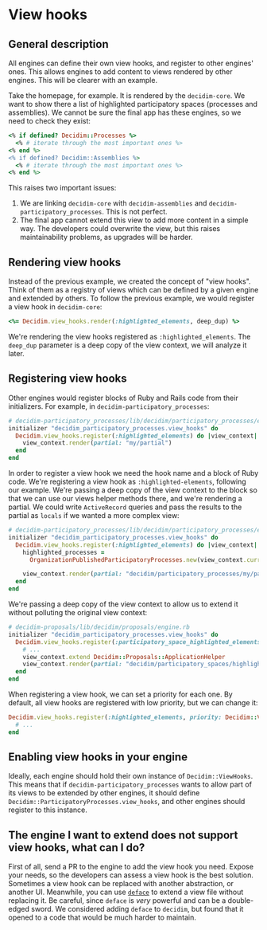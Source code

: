 # View hooks

## General description

All engines can define their own view hooks, and register to other engines' ones. This allows engines to add content to views rendered by other engines. This will be clearer with an example.

Take the homepage, for example. It is rendered by the `decidim-core`. We want to show there a list of highlighted participatory spaces (processes and assemblies). We cannot be sure the final app has these engines, so we need to check they exist:

```ruby
<% if defined? Decidim::Processes %>
  <% # iterate through the most important ones %>
<% end %>
<% if defined? Decidim::Assemblies %>
  <% # iterate through the most important ones %>
<% end %>
```

This raises two important issues:

1. We are linking `decidim-core` with `decidim-assemblies` and `decidim-participatory_processes`. This is not perfect.
1. The final app cannot extend this view to add more content in a simple way. The developers could overwrite the view, but this raises maintainability problems, as upgrades will be harder.

## Rendering view hooks

Instead of the previous example, we created the concept of "view hooks". Think of them as a registry of views which can be defined by a given engine and extended by others. To follow the previous example, we would register a view hook in `decidim-core`:

```ruby
<%= Decidim.view_hooks.render(:highlighted_elements, deep_dup) %>
```

We're rendering the view hooks registered as `:highlighted_elements`. The `deep_dup` parameter is a deep copy of the view context, we will analyze it later.

## Registering view hooks

Other engines would register blocks of Ruby and Rails code from their initializers. For example, in `decidim-participatory_processes`:

```ruby
# decidim-participatory_processes/lib/decidim/participatory_processes/engine.rb
initializer "decidim_participatory_processes.view_hooks" do
  Decidim.view_hooks.register(:highlighted_elements) do |view_context|
    view_context.render(partial: "my/partial")
  end
end
```

In order to register a view hook we need the hook name and a block of Ruby code. We're registering a view hook as `:highlighted-elements`, following our example. We're passing a deep copy of the view context to the block so that we can use our views helper methods there, and we're rendering a partial. We could write `ActiveRecord` queries and pass the results to the partial as `locals` if we wanted a more complex view:

```ruby
# decidim-participatory_processes/lib/decidim/participatory_processes/engine.rb
initializer "decidim_participatory_processes.view_hooks" do
  Decidim.view_hooks.register(:highlighted_elements) do |view_context|
    highlighted_processes =
      OrganizationPublishedParticipatoryProcesses.new(view_context.current_organization) | HighlightedParticipatoryProcesses.new

    view_context.render(partial: "decidim/participatory_processes/my/partial", locals: { highlighted_processes: highlighted_processes })
  end
end
```

We're passing a deep copy of the view context to allow us to extend it without polluting the original view context:

```ruby
# decidim-proposals/lib/decidim/proposals/engine.rb
initializer "decidim_participatory_processes.view_hooks" do
  Decidim.view_hooks.register(:participatory_space_highlighted_elements) do |view_context|
    # ...
    view_context.extend Decidim::Proposals::ApplicationHelper
    view_context.render(partial: "decidim/participatory_spaces/highlighted_proposals", locals: { })
  end
end
```

When registering a view hook, we can set a priority for each one. By default, all view hooks are registered with low priority, but we can change it:

```ruby
Decidim.view_hooks.register(:highlighted_elements, priority: Decidim::ViewHooks::HIGH_PRIORITY) do |view_context|
  # ...
end
```

## Enabling view hooks in your engine

Ideally, each engine should hold their own instance of `Decidim::ViewHooks`. This means that if `decidim-participatory_processes` wants to allow part of its views to be extended by other engines, it should define `Decidim::ParticipatoryProcesses.view_hooks`, and other engines should register to this instance.

## The engine I want to extend does not support view hooks, what can I do?

First of all, send a PR to the engine to add the view hook you need. Expose your needs, so the developers can assess a view hook is the best solution. Sometimes a view hook can be replaced with another abstraction, or another UI. Meanwhile, you can use [`deface`](https://github.com/spree/deface) to extend a view file without replacing it. Be careful, since `deface` is *very* powerful and can be a double-edged sword. We considered adding `deface` to `decidim`, but found that it opened to a code that would be much harder to maintain.
